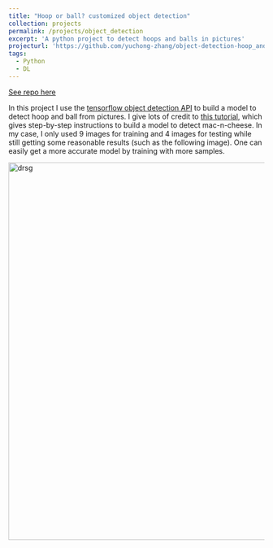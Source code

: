 ```yaml
---
title: "Hoop or ball? customized object detection"
collection: projects
permalink: /projects/object_detection
excerpt: 'A python project to detect hoops and balls in pictures'
projecturl: 'https://github.com/yuchong-zhang/object-detection-hoop_and_ball'
tags:
  - Python
  - DL
---
```


<a href='https://github.com/yuchong-zhang/object-detection-hoop_and_ball'>See repo here</a>

In this project I use the <a href='https://github.com/tensorflow/models/tree/master/research/object_detection'>tensorflow object detection API</a> to build a model to detect hoop and ball from pictures. I give lots of credit to <a href='https://pythonprogramming.net/introduction-use-tensorflow-object-detection-api-tutorial/'>this tutorial</a>, which gives step-by-step instructions to build a model to detect mac-n-cheese. In my case, I only used 9 images for training and 4 images for testing while still getting some reasonable results (such as the following image). One can easily get a more accurate model by training with more samples.

<img class="alignnone  wp-image-577" alt="drsg" src="https://yuchong-zhang.github.io/images/object_detection.png" width="1291" height="743"/>
